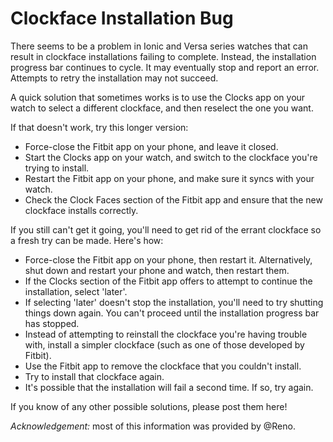 Clockface Installation Bug
=====

There seems to be a problem in Ionic and Versa series watches that can result in clockface installations failing to complete. Instead, the installation progress bar continues to cycle. It may eventually stop and report an error. Attempts to retry the installation may not succeed.

A quick solution that sometimes works is to use the Clocks app on your watch to select a different clockface, and then reselect the one you want.

If that doesn't work, try this longer version:
* Force-close the Fitbit app on your phone, and leave it closed.
* Start the Clocks app on your watch, and switch to the clockface you're trying to install.
* Restart the Fitbit app on your phone, and make sure it syncs with your watch.
* Check the Clock Faces section of the Fitbit app and ensure that the new clockface installs correctly.

If you still can't get it going, you'll need to get rid of the errant clockface so a fresh try can be made. Here's how:
* Force-close the Fitbit app on your phone, then restart it. Alternatively, shut down and restart your phone and watch, then restart them.
* If the Clocks section of the Fitbit app offers to attempt to continue the installation, select 'later'.
* If selecting 'later' doesn't stop the installation, you'll need to try shutting things down again. You can't proceed until the installation progress bar has stopped.
* Instead of attempting to reinstall the clockface you're having trouble with, install a simpler clockface (such as one of those developed by Fitbit).
* Use the Fitbit app to remove the clockface that you couldn't install.
* Try to install that clockface again.
* It's possible that the installation will fail a second time. If so, try again.

If you know of any other possible solutions, please post them here!

*Acknowledgement:* most of this information was provided by @Reno.
